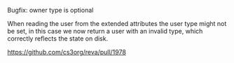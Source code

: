 Bugfix: owner type is optional

When reading the user from the extended attributes the user type might not be set, in this case we now return a user with an invalid type, which correctly reflects the state on disk.

https://github.com/cs3org/reva/pull/1978